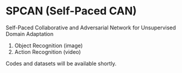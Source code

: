 # SPCAN (Self-Paced CAN)

Self-Paced Collaborative and Adversarial Network for Unsupervised Domain Adaptation
1. Object Recognition (image)
2. Action Recognition (video)

Codes and datasets will be available shortly.
